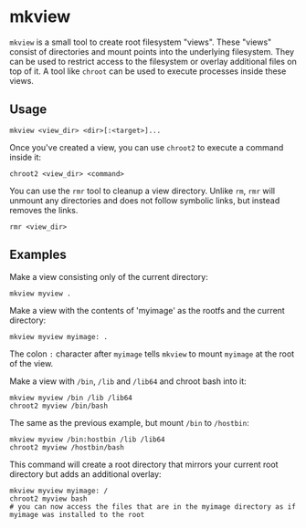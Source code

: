 # mkview

`mkview` is a small tool to create root filesystem "views". These "views" consist of directories and mount points into the underlying filesystem. They can be used to restrict access to the filesystem or overlay additional files on top of it.  A tool like `chroot` can be used to execute processes inside these views.

## Usage

```
mkview <view_dir> <dir>[:<target>]...
```

Once you've created a view, you can use `chroot2` to execute a command inside it:

```
chroot2 <view_dir> <command>
```

You can use the `rmr` tool to cleanup a view directory. Unlike `rm`, `rmr` will unmount any directories and does not follow symbolic links, but instead removes the links.
```
rmr <view_dir>
```

## Examples

Make a view consisting only of the current directory:
```
mkview myview .
```

Make a view with the contents of 'myimage' as the rootfs and the current directory:
```
mkview myview myimage: .
```

The colon `:` character after `myimage` tells `mkview` to mount `myimage` at the root of the view.

Make a view with `/bin`, `/lib` and `/lib64` and chroot bash into it:
```
mkview myview /bin /lib /lib64
chroot2 myview /bin/bash
```

The same as the previous example, but mount `/bin` to `/hostbin`:
```
mkview myview /bin:hostbin /lib /lib64
chroot2 myview /hostbin/bash
```

This command will create a root directory that mirrors your current root directory but adds an additional overlay:
```
mkview myview myimage: /
chroot2 myview bash
# you can now access the files that are in the myimage directory as if myimage was installed to the root
```
